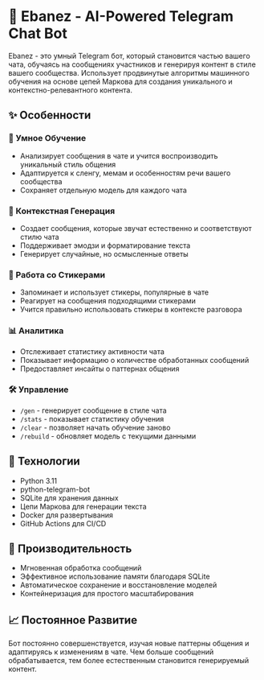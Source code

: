 # 🤖 Ebanez - AI-Powered Telegram Chat Bot

Ebanez - это умный Telegram бот, который становится частью вашего чата, обучаясь на сообщениях участников и генерируя контент в стиле вашего сообщества. Использует продвинутые алгоритмы машинного обучения на основе цепей Маркова для создания уникального и контекстно-релевантного контента.

## ✨ Особенности

### 🧠 Умное Обучение
- Анализирует сообщения в чате и учится воспроизводить уникальный стиль общения
- Адаптируется к сленгу, мемам и особенностям речи вашего сообщества
- Сохраняет отдельную модель для каждого чата

### 🎯 Контекстная Генерация
- Создает сообщения, которые звучат естественно и соответствуют стилю чата
- Поддерживает эмодзи и форматирование текста
- Генерирует случайные, но осмысленные ответы

### 🎨 Работа со Стикерами
- Запоминает и использует стикеры, популярные в чате
- Реагирует на сообщения подходящими стикерами
- Учится правильно использовать стикеры в контексте разговора

### 📊 Аналитика
- Отслеживает статистику активности чата
- Показывает информацию о количестве обработанных сообщений
- Предоставляет инсайты о паттернах общения

### 🛠 Управление
- `/gen` - генерирует сообщение в стиле чата
- `/stats` - показывает статистику обучения
- `/clear` - позволяет начать обучение заново
- `/rebuild` - обновляет модель с текущими данными

## 🔧 Технологии

- Python 3.11
- python-telegram-bot
- SQLite для хранения данных
- Цепи Маркова для генерации текста
- Docker для развертывания
- GitHub Actions для CI/CD

## 🚀 Производительность

- Мгновенная обработка сообщений
- Эффективное использование памяти благодаря SQLite
- Автоматическое сохранение и восстановление моделей
- Контейнеризация для простого масштабирования

## 📈 Постоянное Развитие

Бот постоянно совершенствуется, изучая новые паттерны общения и адаптируясь к изменениям в чате. Чем больше сообщений обрабатывается, тем более естественным становится генерируемый контент.
